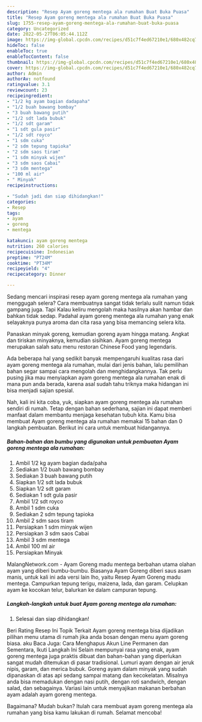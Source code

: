 ```yaml
---
description: "Resep Ayam goreng mentega ala rumahan Buat Buka Puasa"
title: "Resep Ayam goreng mentega ala rumahan Buat Buka Puasa"
slug: 1755-resep-ayam-goreng-mentega-ala-rumahan-buat-buka-puasa
category: Uncategorized
date: 2022-05-27T06:05:44.112Z
image: https://img-global.cpcdn.com/recipes/d51c7f4ed67210e1/680x482cq70/ayam-goreng-mentega-ala-rumahan-foto-resep-utama.jpg
hideToc: false
enableToc: true
enableTocContent: false
thumbnail: https://img-global.cpcdn.com/recipes/d51c7f4ed67210e1/680x482cq70/ayam-goreng-mentega-ala-rumahan-foto-resep-utama.jpg
cover: https://img-global.cpcdn.com/recipes/d51c7f4ed67210e1/680x482cq70/ayam-goreng-mentega-ala-rumahan-foto-resep-utama.jpg
author: Admin
authorAv: notfound
ratingvalue: 3.1
reviewcount: 23
recipeingredient:
- "1/2 kg ayam bagian dadapaha"
- "1/2 buah bawang bombay"
- "3 buah bawang putih"
- "1/2 sdt lada bubuk"
- "1/2 sdt garam"
- "1 sdt gula pasir"
- "1/2 sdt royco"
- "1 sdm cuka"
- "2 sdm tepung tapioka"
- "2 sdm saos tiram"
- "1 sdm minyak wijen"
- "3 sdm saos Cabai"
- "3 sdm mentega"
- "100 ml air"
- " Minyak"
recipeinstructions:

- "Sudah jadi dan siap dihidangkan!"
categories:
- Resep
tags:
- ayam
- goreng
- mentega

katakunci: ayam goreng mentega 
nutrition: 260 calories
recipecuisine: Indonesian
preptime: "PT24M"
cooktime: "PT34M"
recipeyield: "4"
recipecategory: Dinner

---
```



Sedang mencari inspirasi resep ayam goreng mentega ala rumahan yang menggugah selera? Cara membuatnya sangat tidak terlalu sulit namun tidak gampang juga. Tapi Kalau keliru mengolah maka hasilnya akan hambar dan bahkan tidak sedap. Padahal ayam goreng mentega ala rumahan yang enak selayaknya punya aroma dan cita rasa yang bisa memancing selera kita.


Panaskan minyak goreng, kemudian goreng ayam hingga matang. Angkat dan tiriskan minyaknya, kemudian sisihkan. Ayam goreng mentega merupakan salah satu menu restoran Chinese Food yang legendaris.

Ada beberapa hal yang sedikit banyak mempengaruhi kualitas rasa dari ayam goreng mentega ala rumahan, mulai dari jenis bahan, lalu pemilihan bahan segar sampai cara mengolah dan menghidangkannya. Tak perlu pusing jika mau menyiapkan ayam goreng mentega ala rumahan enak di mana pun anda berada, karena asal sudah tahu triknya maka hidangan ini bisa menjadi sajian spesial.


Nah, kali ini kita coba, yuk, siapkan ayam goreng mentega ala rumahan sendiri di rumah. Tetap dengan bahan sederhana, sajian ini dapat memberi manfaat dalam membantu menjaga kesehatan tubuh kita. Kamu bisa membuat Ayam goreng mentega ala rumahan memakai 15 bahan dan 0 langkah pembuatan. Berikut ini cara untuk membuat hidangannya.

<!--inarticleads1-->

##### Bahan-bahan dan bumbu yang digunakan untuk pembuatan Ayam goreng mentega ala rumahan:

1. Ambil 1/2 kg ayam bagian dada/paha
1. Sediakan 1/2 buah bawang bombay
1. Sediakan 3 buah bawang putih
1. Siapkan 1/2 sdt lada bubuk
1. Siapkan 1/2 sdt garam
1. Sediakan 1 sdt gula pasir
1. Ambil 1/2 sdt royco
1. Ambil 1 sdm cuka
1. Sediakan 2 sdm tepung tapioka
1. Ambil 2 sdm saos tiram
1. Persiapkan 1 sdm minyak wijen
1. Persiapkan 3 sdm saos Cabai
1. Ambil 3 sdm mentega
1. Ambil 100 ml air
1. Persiapkan  Minyak


MalangNetwork.com - Ayam Goreng madu mentega berbahan utama olahan ayam yang diberi bumbu-bumbu. Biasanya Ayam Goreng diberi saus asam manis, untuk kali ini ada versi lain lho, yaitu Resep Ayam Goreng madu mentega. Campurkan tepung terigu, maizena, lada, dan garam. Celupkan ayam ke kocokan telur, balurkan ke dalam campuran tepung. 

<!--inarticleads2-->

##### Langkah-langkah untuk buat Ayam goreng mentega ala rumahan:


1. Selesai dan siap dihidangkan!

Beri Rating Resep Ini Topik Terkait Ayam goreng mentega bisa dijadikan pilihan menu utama di rumah jika anda bosan dengan menu ayam goreng biasa. aku Baca Juga: Cara Menghapus Akun Line Permanen dan Sementara, Ikuti Langkah Ini Selain mempunyai rasa yang enak, ayam goreng mentega juga praktis dibuat dan bahan-bahan yang diperlukan sangat mudah ditemukan di pasar tradisional. Lumuri ayam dengan air jeruk nipis, garam, dan merica bubuk. Goreng ayam dalam minyak yang sudah dipanaskan di atas api sedang sampai matang dan kecokelatan. Misalnya anda bisa memadukan dengan nasi putih, dengan roti sandwich, dengan salad, dan sebagainya. Variasi lain untuk menyajikan makanan berbahan ayam adalah ayam goreng mentega. 

Bagaimana? Mudah bukan? Itulah cara membuat ayam goreng mentega ala rumahan yang bisa kamu lakukan di rumah. Selamat mencoba!
